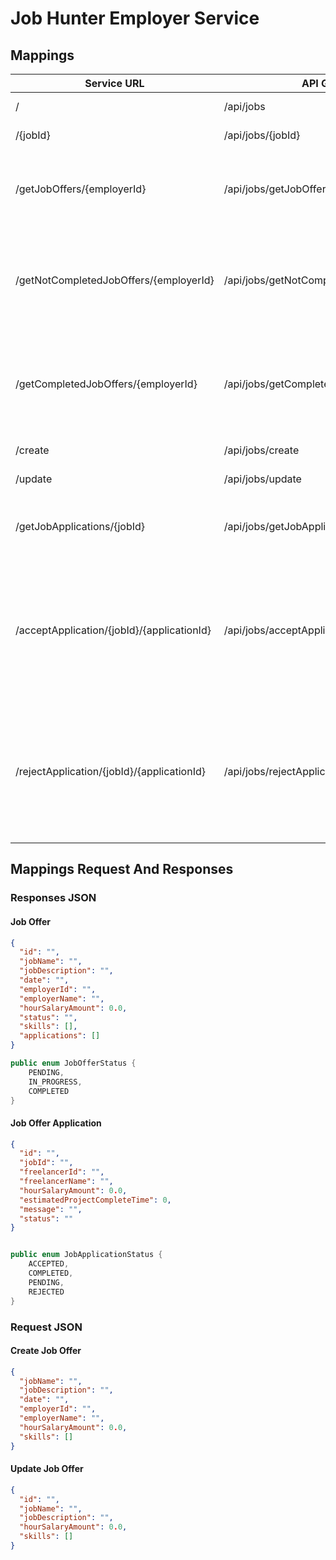 # Job Hunter Employer Service

## Mappings

| Service URL | API Gateway URL | Method | Description |
| ------ | ------ | ------ | ------ |
| / | /api/jobs | GET | Get All Job Offers |
| /{jobId} | /api/jobs/{jobId} | GET | Get the Job Offer by Id |
| /getJobOffers/{employerId} | /api/jobs/getJobOffers/{employerId} | GET | Get all Job Offers made by the Employer with the id of "employerId" |
| /getNotCompletedJobOffers/{employerId} | /api/jobs/getNotCompletedJobOffers/{employerId} | GET | Get all Job Offers with status not COMPLETED made by the Employer with the id of "employerId" |
| /getCompletedJobOffers/{employerId} | /api/jobs/getCompletedJobOffers/{employerId} | GET | Get all Job Offers with status COMPLETED made by the Employer with the id of "employerId" |
| /create | /api/jobs/create | POST | Create a new Job Offer |
| /update | /api/jobs/update | POST | Update a Job Offer |
| /getJobApplications/{jobId} | /api/jobs/getJobApplications/{jobId} | GET | Get All the Job Applications of the Job Offer with the id of "jobId" |
| /acceptApplication/{jobId}/{applicationId} | /api/jobs/acceptApplication/{jobId}/{applicationId} | POST | Application Status Will be changed to "ACCEPTED" for the Application with the id "applicationId" for the Job Offer with the id "jobId" |
| /rejectApplication/{jobId}/{applicationId} | /api/jobs/rejectApplication/{jobId}/{applicationId} | POST | Application Status Will be changed to "REJECTED" for the Application with the id "applicationId" for the Job Offer with the id "jobId" |

## Mappings Request And Responses

### Responses JSON

#### Job Offer

```json
{
  "id": "",
  "jobName": "",
  "jobDescription": "",
  "date": "",
  "employerId": "",
  "employerName": "",
  "hourSalaryAmount": 0.0,
  "status": "",
  "skills": [],
  "applications": []
}
```

```java
public enum JobOfferStatus {
    PENDING,
    IN_PROGRESS,
    COMPLETED
}
```

#### Job Offer Application

```json
{
  "id": "",
  "jobId": "",
  "freelancerId": "",
  "freelancerName": "",
  "hourSalaryAmount": 0.0,
  "estimatedProjectCompleteTime": 0,
  "message": "",
  "status": ""
}
```

```java

public enum JobApplicationStatus {
    ACCEPTED,
    COMPLETED,
    PENDING,
    REJECTED
}

```

### Request JSON

#### Create Job Offer

```json
{
  "jobName": "",
  "jobDescription": "",
  "date": "",
  "employerId": "",
  "employerName": "",
  "hourSalaryAmount": 0.0,
  "skills": []
}
```

#### Update Job Offer

```json
{
  "id": "",
  "jobName": "",
  "jobDescription": "",
  "hourSalaryAmount": 0.0,
  "skills": []
}
```


